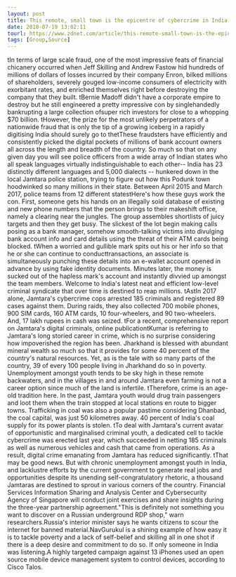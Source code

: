```yaml
---
layout: post
title: This remote, small town is the epicentre of cybercrime in India
date: 2018-07-19 13:02:11
tourl: https://www.zdnet.com/article/this-remote-small-town-is-the-epicentre-of-cybercrime-in-india/
tags: [Group,Source]
---
```

 tIn terms of large scale fraud, one of the most impressive feats of financial chicanery occurred when Jeff Skilling and Andrew Fastow hid hundreds of millions of dollars of losses incurred by their company Enron, bilked millions of shareholders, severely gouged low-income consumers of electricity with exorbitant rates, and enriched themselves right before destroying the company that they built. tBernie Madoff didn't have a corporate empire to destroy but he still engineered a pretty impressive con by singlehandedly bankrupting a large collection ofsuper rich investors for close to a whopping $70 billion. tHowever, the prize for the most unlikely perpetrators of a nationwide fraud that is only the tip of a growing iceberg in a rapidly digitising India should surely go to thetThese fraudsters have efficiently and consistently picked the digital pockets of millions of bank account owners all across the length and breadth of the country. So much so that on any given day you will see police officers from a wide array of Indian states who all speak languages virtually indistinguishable to each other-- India has 23 distinctly different languages and 5,000 dialects -- hunkered down in the local Jamtara police station, trying to figure out how this Podunk town hoodwinked so many millions in their state. Between April 2015 and March 2017, police teams from 12 different statestHere's how these guys work the con. First, someone gets his hands on an illegally sold database of existing and new phone numbers that the person brings to their makeshift office, namely a clearing near the jungles. The group assembles shortlists of juicy targets and then they get busy. The slickest of the lot begin making calls posing as a bank manager, somehow smooth-talking victims into divulging bank account info and card details using the threat of their ATM cards being blocked. tWhen a worried and gullible mark spits out his or her info so that he or she can continue to conducttransactions, an associate is simultaneously punching these details into an e-wallet account opened in advance by using fake identity documents. Minutes later, the money is sucked out of the hapless mark's account and instantly divvied up amongst the team members. Welcome to India's latest neat and efficient low-level criminal syndicate that over time is destined to reap millions. tAstIn 2017 alone, Jamtara's cybercrime cops arrested 185 criminals and registered 89 cases against them. During raids, they also collected 700 mobile phones, 900 SIM cards, 160 ATM cards, 10 four-wheelers, and 90 two-wheelers. And, 17 lakh rupees in cash was seized. tFor a recent, comprehensive report on Jamtara's digital criminals, online publicationtKumar is referring to Jamtara's long storied career in crime, which is no surprise considering how impoverished the region has been. Jharkhand is blessed with abundant mineral wealth so much so that it provides for some 40 percent of the country's natural resources. Yet, as is the tale with so many parts of the country, 39 of every 100 people living in Jharkhand do so in poverty. Unemployment amongst youth tends to be sky high in these remote backwaters, and in the villages in and around Jamtara even farming is not a career option since much of the land is infertile. tTherefore, crime is an age-old tradition here. In the past, Jamtara youth would drug train passengers and loot them when the train stopped at local stations en route to bigger towns. Trafficking in coal was also a popular pastime considering Dhanbad, the coal capital, was just 50 kilometres away. 40 percent of India's coal supply for its power plants is stolen. tTo deal with Jamtara's current avatar of opportunistic and marginalised criminal youth, a dedicated cell to tackle cybercrime was erected last year, which succeeded in netting 185 criminals as well as numerous vehicles and cash that came from operations. As a result, digital crime emanating from Jamtara has reduced significantly. tThat may be good news. But with chronic unemployment amongst youth in India, and lacklustre efforts by the current government to generate real jobs and opportunities despite its unending self-congratulatory rhetoric, a thousand Jamtaras are destined to sprout in various corners of the country. Financial Services Information Sharing and Analysis Center and Cybersecurity Agency of Singapore will conduct joint exercises and share insights during the three-year partnership agreement."This is definitely not something you want to discover on a Russian underground RDP shop," warn researchers.Russia's interior minister says he wants citizens to scour the internet for banned material.NavGurukul is a shining example of how easy it is to tackle poverty and a lack of self-belief and skilling all in one shot if there is a deep desire and commitment to do so. If only someone in India was listening.A highly targeted campaign against 13 iPhones used an open source mobile device management system to control devices, according to Cisco Talos.